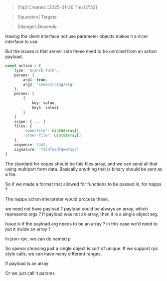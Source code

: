 
>[!tip] Created: [2025-01-30 Thu 07:52]

>[!question] Targets: 

>[!danger] Depends: 

Having the client interface not use parameter objects makes it a nicer interface to use.

But the issues is that server side these need to be unrolled from an action payload.

```ts
const action = {
	type: 'branch.fork',
	params: {
		arg1: true,
		arg2: 'some/string/arg'
	},
	params: [
		{ 
			key: value,
			key1: value1
		}
	]
	scope: { ... }
	files: {
		'some/file': Uint8Array[],
		'other-file': Uint8Array[]
	},
	sequence: 2342,
	signature: 'f223fasdfqwefxyz'
}
```

The standard for napps should be this files array, and we can send all that using multipart form data.  Basically anything that is binary should be sent as a file.

So if we made a format that allowed for functions to be passed in, for napps ? 

The napps action interpreter would process these.

we need not have payload ?
payload could be always an array, which represents args ?
If payload was not an array, then it is a single object arg.

Issue is if the payload arg needs to be an array ? in this case we'd need to put it inside an array ?

In json-rpc, we can do named p

So openai choosing just a single object is sort of unique.  If we support rpc style calls, we can have many different ranges.

If payload is an array

Or we just call it params
